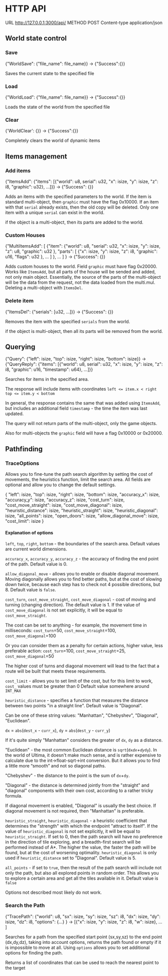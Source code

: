 # HTTP API

URL http://127.0.0.1:3000/api/
METHOD POST
Content-type application/json

## World state control
### Save
{"WorldSave": {"file_name": file_name}}
->
{"Success":{}}

Saves the current state to the specified file
    

### Load
{"WorldLoad": {"file_name": file_name}}
->
{"Success":{}}

Loads the state of the world from the specified file
    

### Clear
{'WorldClear': {}}
->
{"Success":{}}

Completely clears the world of dynamic items



## Items management
### Add items
{"ItemsAdd": {"items": [{"world": u8, serial": u32, "x": isize, "y": isize, "z": i8, "graphic": u32}, ...]}}
->
{"Success": {}}

Adds an items with the specified parameters to the world. 
If the item is standard multi-object, then `graphic` must have the flag 0x10000.
If an item with that `serial` already exists, then the old copy will be deleted.
Only one item with a unique `serial` can exist in the world.

if the object is a multi-object, then its parts are added to the world.


### Custom Houses
{"MultiItemsAdd": 
    [
        {"item": 
            {"world": u8, 
             "serial": u32, 
             "x": isize, 
             "y": isize, 
             "z": u8, 
             "graphic": u32
        },
        "parts": [
            {"x": isize, 
             "y": isize, 
             "z": i8, 
             "graphic": u16,
             "flags": u32
            },
            ...
          ]
        },
        ...
    ]
}
->
{"Success": {}}

Adds custom houses to the world. Field `graphic` must have flag 0x20000.
Works like `ItemsAdd`, but all parts of the house will be sended and added, not only main object.
Essentially, the source of the parts of the multi-object will be the data from the request, not the data loaded from the multi.mul.
Deleting a multi-object with `ItemsDel`.


### Delete item
{"ItemsDel": {"serials": [u32, ...]}}
->
{"Success": {}}

Removes the item with the specified `serials` from the world.

if the object is multi-object, then all its parts will be removed from the world.


## Querying
{"Query": {"left": isize, "top": isize, "right": isize, "bottom": isize}}
->
{"QueryReply": {"items": [{"world": u8, serial": u32, "x": isize, "y": isize, "z": i8, "graphic": u16, "timestamp": u64}, ...]}}

Searches for items in the specified area.

The response will include items with coordinates
`left <= item.x < right`
`top <= item.y < bottom`

In general, the response contains the same that was added using `ItemsAdd`, 
but includes an additional field `timestamp` - the time the item was last updated.

The query will not return parts of the multi-object, only the game objects.

Also for multi-objects the `graphic` field will have a flag 0x10000 or 0x20000.


## Pathfinding

### TraceOptions
Allows you to fine-tune the path search algorithm by setting the cost of movements, 
the heuristics function, limit the search area.
All fields are optional and allow you to change the default settings.

{
    "left": isize, "top": isize, "right": isize, "bottom": isize,
    "accuracy_x": isize, "accuracy_y": isize, "accuracy_z": isize,
    "cost_turn": isize, "cost_move_straight": isize, "cost_move_diagonal": isize,
    "heuristic_distance": isize, "heuristic_straight": isize, "heuristic_diagonal": isize,
    "all_points": isize, "open_doors": isize, "allow_diagonal_move": isize, "cost_limit": isize
}

#### Explanation of options

`left`, `top`, `right`, `bottom` - the boundaries of the search area. 
Default values are current world dimensions.

`accuracy_x`, `accuracy_y`, `accuracy_z` - the accuracy of finding the end point of the path.
Default value is 0.

`allow_diagonal_move` - allows you to enable or disable diagonal movement.
Moving diagonally allows you to find better paths, but at the cost of slowing down twice, 
because each step has to check not 4 possible directions, but 8.
Default value is `false`.

 `cost_turn`, `cost_move_straight`, `cost_move_diagonal` - cost of moving and turning (changing direction).
The default value is 1. 
 If the value of `cost_move_diagonal` is not set explicitly, it will be equal to `cost_move_straight`.
 
The cost can be set to anything - for example, the movement time in milliseconds:
`cost_turn`=50, `cost_move_straight`=100, `cost_move_diagonal`=100

Or you can consider them as a penalty for certain actions, higher value, less preferable action:
`cost_turn`=100, `cost_move_straight`=25, `cost_move_diagonal`=50

The higher cost of turns and diagonal movement will lead to the fact that 
a route will be built that meets these requirements.

`cost_limit` - allows you to set limit of the cost, but for this limit to work, `cost_` values must be greater than 0
Default value somewhere around `INT_MAX`


`heuristic_distance` - specifies a function that measures the distance between two points "in a straight line".
Default value is "Diagonal".

Can be one of these string values: "Manhattan", "Chebyshev", "Diagonal", "Euclidean".

`dx` = `abs`(`dest_x` - `curr_x`), `dy` = `abs`(`dest_y` - `curr_y`)

If it's quite simply "Manhattan" considers the greater of `dx`, `dy` as a distance.

"Euclidean" - the most common Euclidean distance is `sqrt`(`dx`*`dx`+`dy`*`dy`). In the world of Ultima, 
it doesn't make much sense, and is rather expensive to calculate due to the int->float-sqrt->int conversion. 
But it allows you to find a little more “smooth” and not so diagonal paths.

"Chebyshev" - the distance to the point is the sum of `dx`+`dy`. 

"Diagonal" - the distance is determined jointly from the "straight" and "diagonal" components with their own cost, according to a rather tricky formula.

If diagonal movement is enabled, "Diagonal" is usually the best choice.
If diagonal movement is not required, then "Manhattan" is preferable.


`heuristic_straight`, `heuristic_diagonal` - a heuristic coefficient that determines the "strength" with which the endpoint "attract to itself".
If the value of `heuristic_diagonal` is not set explicitly, it will be equal to `heuristic_straight`.
If set to 0, then the path search will have no preference in the direction of tile exploring, and a breadth-first search will be performed instead of A*.
The higher the value, the faster the path will be found, but at the cost of worsening optimality.
`heuristic_diagonal` is only used if `heuristic_distance` set to "Diagonal".
Default value is 5.


`all_points` - if set to `true`, then the result of the path search will include not only the path, but also all explored points in random order. 
This allows you to explore a certain area and get all the tiles available in it.
Default value is `false`


Options not described most likely do not work.


### Search the Path
{"TracePath": 
    {"world": u8, 
     "sx": isize, "sy": isize, "sz": i8, 
     "dx": isize, "dy": isize, "dz": i8,
     "options": {...}
} -> [{"x": isize, "y": isize, "z": i8, "w": isize}, ... ]

Searches for a path from the specified start point (sx,sy,sz) to the end point (dx,dy,dz), 
taking into account options, returns the path found or empty if it is impossible to move at all.
Using `options` allows you to set additional options for finding the path.

Returns a list of coordinates that can be used to reach the nearest point to the target
